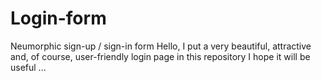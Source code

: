 # Login-form
Neumorphic sign-up / sign-in form
Hello, I put a very beautiful, attractive and, of course, user-friendly login page in this repository
I hope it will be useful ...
